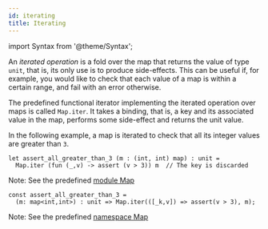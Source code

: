 ```yaml
---
id: iterating
title: Iterating
---
```


import Syntax from '@theme/Syntax';

An *iterated operation* is a fold over the map that returns the value
of type `unit`, that is, its only use is to produce side-effects. This
can be useful if, for example, you would like to check that each value
of a map is within a certain range, and fail with an error otherwise.

The predefined functional iterator implementing the iterated operation
over maps is called `Map.iter`. It
takes a binding, that is, a key and its associated value in the map,
performs some side-effect and returns the unit value.

In the following example, a map is iterated to check that all its
integer values are greater than `3`.

<Syntax syntax="cameligo">

```cameligo group=map_iterating
let assert_all_greater_than_3 (m : (int, int) map) : unit =
  Map.iter (fun (_,v) -> assert (v > 3)) m  // The key is discarded
```

Note: See the predefined
[module Map](../reference/map-reference/?lang=cameligo)

</Syntax>

<Syntax syntax="jsligo">

```jsligo group=map_iterating
const assert_all_greater_than_3 =
  (m: map<int,int>) : unit => Map.iter(([_k,v]) => assert(v > 3), m);
```

Note: See the predefined
[namespace Map](../reference/map-reference/?lang=jsligo)

</Syntax>
